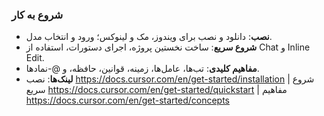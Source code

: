 ### شروع به کار

- **نصب**: دانلود و نصب برای ویندوز، مک و لینوکس؛ ورود و انتخاب مدل.
- **شروع سریع**: ساخت نخستین پروژه، اجرای دستورات، استفاده از Chat و Inline Edit.
- **مفاهیم کلیدی**: تب‌ها، عامل‌ها، زمینه، قوانین، حافظه، و @-نمادها.
- **لینک‌ها**: نصب https://docs.cursor.com/en/get-started/installation | شروع سریع https://docs.cursor.com/en/get-started/quickstart | مفاهیم https://docs.cursor.com/en/get-started/concepts
